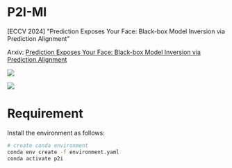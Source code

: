 # P2I-MI
[ECCV 2024] "Prediction Exposes Your Face: Black-box Model Inversion via Prediction Alignment"

Arxiv: [Prediction Exposes Your Face: Black-box Model Inversion via Prediction Alignment](https://arxiv.org/abs/2407.08127)

![](https://img.shields.io/badge/arXiv-2407.08127-AE2525)

![](https://github.com/lyufan/P2I-MI/blob/main/assets/figure2.png)

# Requirement

Install the environment as follows:

```bash
# create conda environment
conda env create -f environment.yaml
conda activate p2i
```
